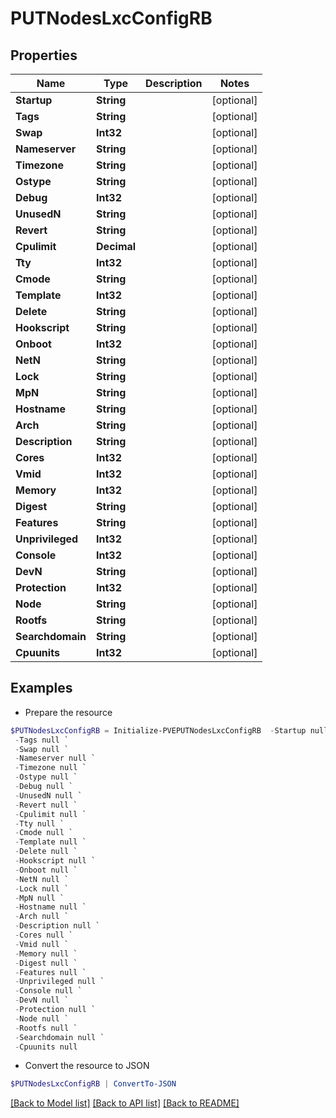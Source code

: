 # PUTNodesLxcConfigRB
## Properties

Name | Type | Description | Notes
------------ | ------------- | ------------- | -------------
**Startup** | **String** |  | [optional] 
**Tags** | **String** |  | [optional] 
**Swap** | **Int32** |  | [optional] 
**Nameserver** | **String** |  | [optional] 
**Timezone** | **String** |  | [optional] 
**Ostype** | **String** |  | [optional] 
**Debug** | **Int32** |  | [optional] 
**UnusedN** | **String** |  | [optional] 
**Revert** | **String** |  | [optional] 
**Cpulimit** | **Decimal** |  | [optional] 
**Tty** | **Int32** |  | [optional] 
**Cmode** | **String** |  | [optional] 
**Template** | **Int32** |  | [optional] 
**Delete** | **String** |  | [optional] 
**Hookscript** | **String** |  | [optional] 
**Onboot** | **Int32** |  | [optional] 
**NetN** | **String** |  | [optional] 
**Lock** | **String** |  | [optional] 
**MpN** | **String** |  | [optional] 
**Hostname** | **String** |  | [optional] 
**Arch** | **String** |  | [optional] 
**Description** | **String** |  | [optional] 
**Cores** | **Int32** |  | [optional] 
**Vmid** | **Int32** |  | [optional] 
**Memory** | **Int32** |  | [optional] 
**Digest** | **String** |  | [optional] 
**Features** | **String** |  | [optional] 
**Unprivileged** | **Int32** |  | [optional] 
**Console** | **Int32** |  | [optional] 
**DevN** | **String** |  | [optional] 
**Protection** | **Int32** |  | [optional] 
**Node** | **String** |  | [optional] 
**Rootfs** | **String** |  | [optional] 
**Searchdomain** | **String** |  | [optional] 
**Cpuunits** | **Int32** |  | [optional] 

## Examples

- Prepare the resource
```powershell
$PUTNodesLxcConfigRB = Initialize-PVEPUTNodesLxcConfigRB  -Startup null `
 -Tags null `
 -Swap null `
 -Nameserver null `
 -Timezone null `
 -Ostype null `
 -Debug null `
 -UnusedN null `
 -Revert null `
 -Cpulimit null `
 -Tty null `
 -Cmode null `
 -Template null `
 -Delete null `
 -Hookscript null `
 -Onboot null `
 -NetN null `
 -Lock null `
 -MpN null `
 -Hostname null `
 -Arch null `
 -Description null `
 -Cores null `
 -Vmid null `
 -Memory null `
 -Digest null `
 -Features null `
 -Unprivileged null `
 -Console null `
 -DevN null `
 -Protection null `
 -Node null `
 -Rootfs null `
 -Searchdomain null `
 -Cpuunits null
```

- Convert the resource to JSON
```powershell
$PUTNodesLxcConfigRB | ConvertTo-JSON
```

[[Back to Model list]](../README.md#documentation-for-models) [[Back to API list]](../README.md#documentation-for-api-endpoints) [[Back to README]](../README.md)

